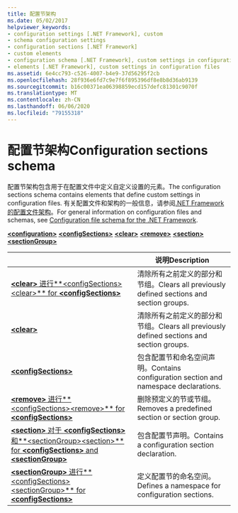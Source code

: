 ```yaml
---
title: 配置节架构
ms.date: 05/02/2017
helpviewer_keywords:
- configuration settings [.NET Framework], custom
- schema configuration settings
- configuration sections [.NET Framework]
- custom elements
- configuration schema [.NET Framework], custom settings in configuration files
- elements [.NET Framework], custom settings in configuration files
ms.assetid: 6e4cc793-c526-4007-b4e9-37d56295f2cb
ms.openlocfilehash: 28f936e6fd7c9e7f6f895396df8e8b8d36ab9139
ms.sourcegitcommit: b16c00371ea06398859ecd157defc81301c9070f
ms.translationtype: MT
ms.contentlocale: zh-CN
ms.lasthandoff: 06/06/2020
ms.locfileid: "79155318"
---
```

# <a name="configuration-sections-schema"></a><span data-ttu-id="6b29e-102">配置节架构</span><span class="sxs-lookup"><span data-stu-id="6b29e-102">Configuration sections schema</span></span>

<span data-ttu-id="6b29e-103">配置节架构包含用于在配置文件中定义自定义设置的元素。</span><span class="sxs-lookup"><span data-stu-id="6b29e-103">The configuration sections schema contains elements that define custom settings in configuration files.</span></span> <span data-ttu-id="6b29e-104">有关配置文件和架构的一般信息，请参阅[.NET Framework 的配置文件架构](index.md)。</span><span class="sxs-lookup"><span data-stu-id="6b29e-104">For general information on configuration files and schemas, see [Configuration file schema for the .NET Framework](index.md).</span></span>

[**\<configuration>**](configuration-element.md)
[**\<configSections>**](configsections-element-for-configuration.md)
[**\<clear>**](clear-element-for-configsections.md)
[**\<remove>**](remove-element-for-configsections.md)
[**\<section>**](section-element.md)
[**\<sectionGroup>**](sectiongroup-element-for-configsections.md)

|     | <span data-ttu-id="6b29e-105">说明</span><span class="sxs-lookup"><span data-stu-id="6b29e-105">Description</span></span> |
| --- | ----------- |
| [<span data-ttu-id="6b29e-106">**\<clear>** 进行**\<configSections>**</span><span class="sxs-lookup"><span data-stu-id="6b29e-106">**\<clear>** for **\<configSections>**</span></span>](clear-element-for-configsections.md) | <span data-ttu-id="6b29e-107">清除所有之前定义的部分和节组。</span><span class="sxs-lookup"><span data-stu-id="6b29e-107">Clears all previously defined sections and section groups.</span></span> |
| [**\<clear>**](clear-element-for-configsections.md) | <span data-ttu-id="6b29e-108">清除所有之前定义的部分和节组。</span><span class="sxs-lookup"><span data-stu-id="6b29e-108">Clears all previously defined sections and section groups.</span></span> |
| [**\<configSections>**](configsections-element-for-configuration.md) | <span data-ttu-id="6b29e-109">包含配置节和命名空间声明。</span><span class="sxs-lookup"><span data-stu-id="6b29e-109">Contains configuration section and namespace declarations.</span></span> |
| [<span data-ttu-id="6b29e-110">**\<remove>** 进行**\<configSections>**</span><span class="sxs-lookup"><span data-stu-id="6b29e-110">**\<remove>** for **\<configSections>**</span></span>](remove-element-for-configsections.md) | <span data-ttu-id="6b29e-111">删除预定义的节或节组。</span><span class="sxs-lookup"><span data-stu-id="6b29e-111">Removes a predefined section or section group.</span></span> |
| [<span data-ttu-id="6b29e-112">**\<section>** 对于 **\<configSections>** 和**\<sectionGroup>**</span><span class="sxs-lookup"><span data-stu-id="6b29e-112">**\<section>** for **\<configSections>** and **\<sectionGroup>**</span></span>](section-element.md) | <span data-ttu-id="6b29e-113">包含配置节声明。</span><span class="sxs-lookup"><span data-stu-id="6b29e-113">Contains a configuration section declaration.</span></span> |
| [<span data-ttu-id="6b29e-114">**\<sectionGroup>** 进行**\<configSections>**</span><span class="sxs-lookup"><span data-stu-id="6b29e-114">**\<sectionGroup>** for **\<configSections>**</span></span>](sectiongroup-element-for-configsections.md) | <span data-ttu-id="6b29e-115">定义配置节的命名空间。</span><span class="sxs-lookup"><span data-stu-id="6b29e-115">Defines a namespace for configuration sections.</span></span> |
